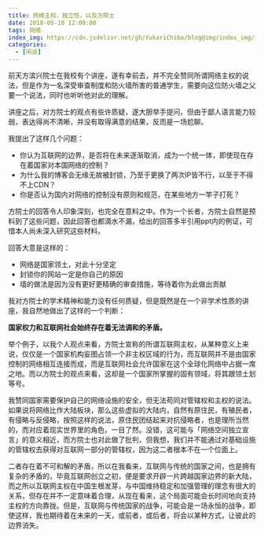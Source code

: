 ```yaml
---
title: 网络主权，独立性，以及方院士
date: 2018-05-10 12:00:00
tags: 网络
index_img: https://cdn.jsdelivr.net/gh/YukariChiba/blog@img/index_img/internet-and-fang.jpg
categories:
  - [闲谈]
---
```


前天方滨兴院士在我校有个讲座，遂有幸前去，并不完全赞同所谓网络主权的说法，但是作为一名深受审查制度和防火墙所害的普通学生，需要向这位防火墙之父要一个说法，同时也听听他对此的理解。

讲座之后，对方院士的观点有些许质疑，遂大胆举手提问，但由于鄙人语言能力较弱，表达得尚不清晰，并没有取得满意的结果，反而是一场尬聊。

我提出了这样几个问题：

*   你认为互联网的边界，是否将在未来逐渐取消，成为一个统一体，即使现在存在着国家对本国网络的控制？
*   为什么我的博客会无缘无故被封锁，乃至于更换了两次IP皆不行，以至于不得不上CDN？
*   你是否认为国内对网络的控制没有原则和规范，在某些地方一竿子打死？

方院士的回答令人印象深刻，也完全在意料之中。作为一个长者，方院士自然是预料到了这些问题，因此回答也都滴水不漏，给出的回答多半引用ppt内的例证，可惜本人尚未深入研究这些材料。

回答大意是这样的：

*   网络是国家领土，对此十分坚定
*   封锁你的网站一定是你自己的原因
*   墙的做法是因为没有更好更精确的审查措施，等待着你为此做出贡献

我对方院士的学术精神和能力没有任何质疑，但是既然是在一个非学术性质的讲座，我自然地做出了这样的一个判断：

**国家权力和互联网社会始终存在着无法调和的矛盾。**

举个例子，以我个人观点来看，方院士宣称的所谓互联网主权，从某种意义上来说，仅仅是一个国家机构妄图占领一个非主权区域的行为，而互联网并不是由国家控制的网络相互连接而成，而是互联网社会允许国家在这个全球化网络中占据一席之地。而以方院士的观点来看，这却是一个国家所掌握的固有领域，将其跟领土划等号。

我赞同国家需要保护自己的网络设施的安全，但无法苟同对管辖权和主权的说法。如果说将网络比作大陆板块，那么这些虚拟的大陆内，自然有原住民，有殖民者，有侵略与反侵略，按照这样的说法，原住民团结起来对抗侵略者，也是理所当然的，而对应着现实世界里的角色，一目了然。没错，这可能与「网络空间独立宣言」的意义相近，而方院士也对此做了批判，但我想，我们并不能通过对基础设施的管辖权去获得对互联网一部分的管辖权，因为这二者根本不在一个位面上。

二者存在着不可和解的矛盾，所以在我看来，互联网与传统的国家之间，也是拥有复杂的矛盾的，毕竟互联网创立之初，便是要求开辟一片跨越国家边界的新大陆，而之所以互联网主权在中国生根发芽，与中国维持稳定和加强管理的理念有很大的关系，但存在并不一定意味着合理，从现在看来，这个局面可能会长时间地向支持主权的方向靠拢。但是，互联网与传统国家的战争，可能会是一场永恒的战争，即使这样，我也期待着在未来的一天，或前者，或后者，将会以某种方式，让彼此的边界消失。
